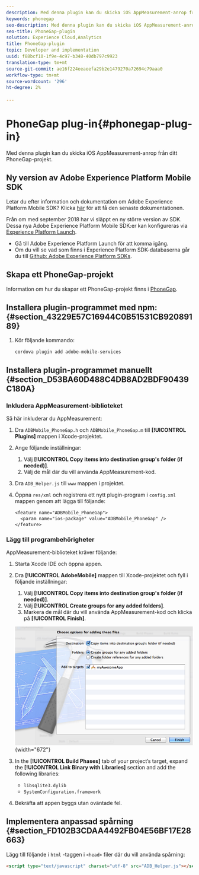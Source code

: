 ```yaml
---
description: Med denna plugin kan du skicka iOS AppMeasurement-anrop från ditt PhoneGap-projekt.
keywords: phonegap
seo-description: Med denna plugin kan du skicka iOS AppMeasurement-anrop från ditt PhoneGap-projekt.
seo-title: PhoneGap-plugin
solution: Experience Cloud,Analytics
title: PhoneGap-plugin
topic: Developer and implementation
uuid: f88bcf10-1f9e-4c97-b348-40db797c9923
translation-type: tm+mt
source-git-commit: ae16f224eeaeefa29b2e1479270a72694c79aaa0
workflow-type: tm+mt
source-wordcount: '296'
ht-degree: 2%

---
```



# PhoneGap plug-in{#phonegap-plug-in}

Med denna plugin kan du skicka iOS AppMeasurement-anrop från ditt PhoneGap-projekt.

## Ny version av Adobe Experience Platform Mobile SDK

Letar du efter information och dokumentation om Adobe Experience Platform Mobile SDK? Klicka [här](https://aep-sdks.gitbook.io/docs/) för att få den senaste dokumentationen.

Från om med september 2018 har vi släppt en ny större version av SDK. Dessa nya Adobe Experience Platform Mobile SDK:er kan konfigureras via [Experience Platform Launch](https://www.adobe.com/experience-platform/launch.html).

* Gå till Adobe Experience Platform Launch för att komma igång.
* Om du vill se vad som finns i Experience Platform SDK-databaserna går du till [Github: Adobe Experience Platform SDKs](https://github.com/Adobe-Marketing-Cloud/acp-sdks).


## Skapa ett PhoneGap-projekt

Information om hur du skapar ett PhoneGap-projekt finns i [PhoneGap](https://helpx.adobe.com/experience-manager/6-4/mobile/using/phonegap.html).

## Installera plugin-programmet med npm: {#section_43229E57C16944C0B51531CB92089189}

1. Kör följande kommando:

   ```
   cordova plugin add adobe-mobile-services
   ```

## Installera plugin-programmet manuellt {#section_D53BA60D488C4DB8AD2BDF90439C180A}

### Inkludera AppMeasurement-biblioteket

Så här inkluderar du AppMeasurement:

1. Dra `ADBMobile_PhoneGap.h` och `ADBMobile_PhoneGap.m` till **[!UICONTROL Plugins]** mappen i Xcode-projektet.
1. Ange följande inställningar:

   1. Välj **[!UICONTROL Copy items into destination group's folder (if needed)]**.
   1. Välj de mål där du vill använda AppMeasurement-kod.

1. Dra `ADB_Helper.js` till `www` mappen i projektet.
1. Öppna `res/xml` och registrera ett nytt plugin-program i `config.xml` mappen genom att lägga till följande:

   ```
   <feature name="ADBMobile_PhoneGap"> 
     <param name="ios-package" value="ADBMobile_PhoneGap" /> 
   </feature>
   ```

### Lägg till programbehörigheter

AppMeasurement-biblioteket kräver följande:

1. Starta Xcode IDE och öppna appen.
1. Dra **[!UICONTROL AdobeMobile]** mappen till Xcode-projektet och fyll i följande inställningar:

   1. Välj **[!UICONTROL Copy items into destination group's folder (if needed)]**.
   1. Välj **[!UICONTROL Create groups for any added folders]**.
   1. Markera de mål där du vill använda AppMeasurement-kod och klicka på **[!UICONTROL Finish]**.

   ![](assets/xcode-settings.png){width=&quot;672&quot;}

1. In the **[!UICONTROL Build Phases]** tab of your project’s target, expand the **[!UICONTROL Link Binary with Libraries]** section and add the following libraries:

   * `libsqlite3.dylib`
   * `SystemConfiguration.framework`

1. Bekräfta att appen byggs utan oväntade fel.

## Implementera anpassad spårning {#section_FD102B3CDAA4492FB04E56BF17E28663}

Lägg till följande i `html` -taggen i `<head>` filer där du vill använda spårning:

```html
<script type="text/javascript" charset="utf-8" src="ADB_Helper.js"></script>
```

